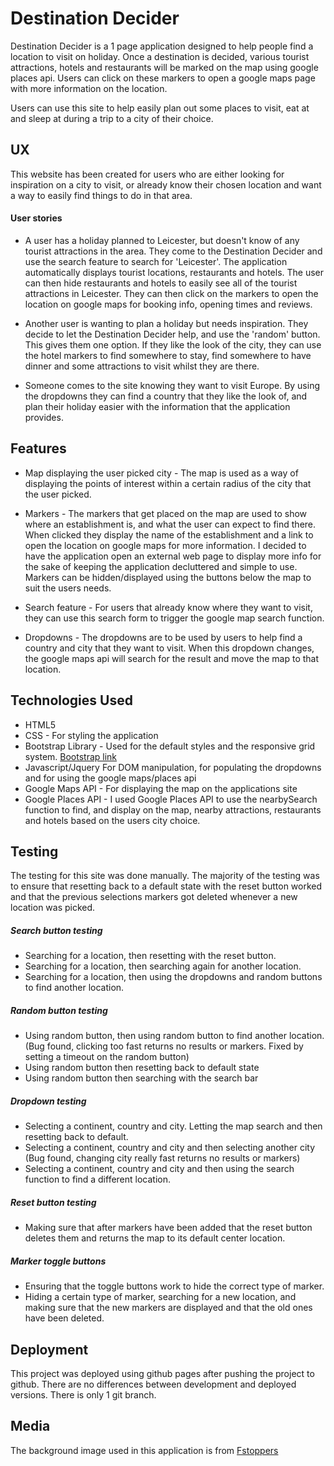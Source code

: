 # Destination Decider

Destination Decider is a 1 page application designed to help people find a location to visit on holiday.
Once a destination is decided, various tourist attractions, hotels and restaurants will be marked on the map using google places api.
Users can click on these markers to open a google maps page with more information on the location.

Users can use this site to help easily plan out some places to visit, eat at and sleep at during a trip to a city of their choice.

## UX 

This website has been created for users who are either looking for inspiration on a city to visit, or already know their chosen location
and want a way to easily find things to do in that area.

#### User stories

* A user has a holiday planned to Leicester, but doesn't know of any tourist attractions in the area. They come to the Destination Decider and use the search feature to search for 'Leicester'. The application automatically displays tourist locations, restaurants and hotels. The user can then hide restaurants and hotels to easily see all of the tourist attractions in Leicester. They can then click on the markers to open the location on google maps for booking info, opening times and reviews.

* Another user is wanting to plan a holiday but needs inspiration. They decide to let the Destination Decider help, and use the 'random' button. This gives them one option. If they like the look of the city, they can use the hotel markers to find somewhere to stay, find somewhere to have dinner and some attractions to visit whilst they are there.

* Someone comes to the site knowing they want to visit Europe. By using the dropdowns they can find a country that they like the look of, and plan their holiday easier with the information that the application provides.

## Features

* Map displaying the user picked city - The map is used as a way of displaying the points of interest within a certain radius of the city that the user picked.

* Markers - The markers that get placed on the map are used to show where an establishment is, and what the user can expect to find there. When clicked they display the name of the establishment and a link to open the location on google maps for more information. I decided to have the application open an external web page to display more info for the sake of keeping the application decluttered and simple to use. Markers can be hidden/displayed using the buttons below the map to suit the users needs.

* Search feature - For users that already know where they want to visit, they can use this search form to trigger the google map search function.

* Dropdowns - The dropdowns are to be used by users to help find a country and city that they want to visit. When this dropdown changes, the google maps api will search for the result and move the map to that location.


## Technologies Used

* HTML5
* CSS - For styling the application
* Bootstrap Library - Used for the default styles and the responsive grid system. [Bootstrap link](https://getbootstrap.com/)
* Javascript/Jquery For DOM manipulation, for populating the dropdowns and for using the google maps/places api
* Google Maps API -  For displaying the map on the applications site
* Google Places API - I used Google Places API to use the nearbySearch function to find, and display on the map, nearby attractions, restaurants and hotels based on the users city choice. 



## Testing

The testing for this site was done manually. The majority of the testing was to ensure that resetting back to a default state with the reset button worked and that the previous selections markers got deleted whenever a new location was picked.


##### Search button testing

* Searching for a location, then resetting with the reset button.
* Searching for a location, then searching again for another location.
* Searching for a location, then using the dropdowns and random buttons to find another location.

##### Random button testing

* Using random button, then using random button to find another location. (Bug found, clicking too fast returns no results or markers. Fixed by setting a timeout on the random button)
* Using random button then resetting back to default state
* Using random button then searching with the search bar

##### Dropdown testing

* Selecting a continent, country and city. Letting the map search and then resetting back to default.
* Selecting a continent, country and city and then selecting another city (Bug found, changing city really fast returns no results or markers)
* Selecting a continent, country and city and then using the search function to find a different location.

##### Reset button testing

* Making sure that after markers have been added that the reset button deletes them and returns the map to its default center location.

##### Marker toggle buttons

* Ensuring that the toggle buttons work to hide the correct type of marker.
* Hiding a certain type of marker, searching for a new location, and making sure that the new markers are displayed and that the old ones have been deleted.

## Deployment

This project was deployed using github pages after pushing the project to github. There are no differences between development and deployed versions.
There is only 1 git branch.


## Media

The background image used in this application is from [Fstoppers](https://fstoppers.com/product/photographing-world-2-cityscape-astrophotography-and-advanced-post-processing)


 

 






